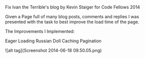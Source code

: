 Fix Ivan the Terrible's blog
by Kevin Staiger for Code Fellows 2014

Given a Page full of many blog posts, comments and replies I was presented with the task to best improve the load time of the page.

The Improvements I Implemented:

Eager Loading
Russian Doll Caching
Pagination


![alt tag](Screenshot 2014-06-18 09.50.05.png)
